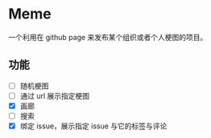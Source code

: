 # Meme

一个利用在 github page 来发布某个组织或者个人梗图的项目。

## 功能

* [ ] 随机梗图
* [ ] 通过 url 展示指定梗图
* [x] 画廊
* [ ] 搜索
* [x] 绑定 issue，展示指定 issue 与它的标签与评论
